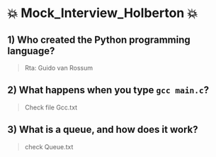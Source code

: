 # :boom: Mock_Interview_Holberton :boom:
## 1) Who created the Python programming language?
> Rta: Guido van Rossum

## 2) What happens when you type `gcc main.c`?
>Check file Gcc.txt
## 3) What is a queue, and how does it work?
>check Queue.txt
